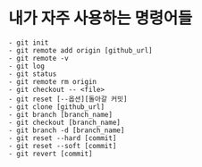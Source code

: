 # 내가 자주 사용하는 명령어들

    - git init
    - git remote add origin [github_url]
    - git remote -v
    - git log
    - git status
    - git remote rm origin
    - git checkout -- <file>
    - git reset [--옵션][돌아갈 커밋]
    - git clone [github_url]
    - git branch [branch_name]
    - git checkout [branch_name]
    - git branch -d [branch_name]
    - git reset --hard [commit]
    - git reset --soft [commit]
    - git revert [commit]